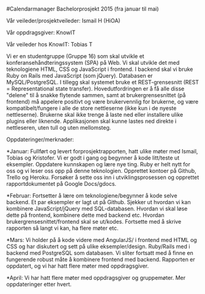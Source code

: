 #Calendarmanager
Bachelorprosjekt 2015 (fra januar til mai)

Vår veileder/prosjektveileder: Ismail H (HiOA) 

Vår oppdragsgiver: KnowIT 

Vår veileder hos KnowIT: Tobias T

Vi er en studentgruppe (Gruppe 16) som skal utvikle et
konferansehåndteringssystem (SPA) på Web. Vi skal utvikle 
det med teknologiene HTML, CSS og JavaScript i frontend.
I backend skal vi bruke Ruby on Rails med JavaScript (som jQuery).
Databasen er MySQL/PostgreSQL. I tillegg skal systemet bruke
et REST-grensesnitt (REST = Representational state transfer).
Hovedutfordringen er å få alle disse "delene" til å snakke 
flytende sammen, samt at brukergrensesnittet (på frontend) må
appelere positivt og være brukervennlig for brukerne, og være 
kompatibelt/fungere i alle de store nettleserne (ikke kun i de 
nyeste nettleserne). Brukerne skal ikke trenge å laste ned 
eller installere ulike plugins eller liknende. Applikasjonen skal 
kunne lastes ned direkte i nettleseren, uten tull og uten mellomsteg.

Oppdateringer/merknader:

*Januar: Fullført og levert forprosjektrapporten, hatt ulike 
møter med Ismail, Tobias og Kristofer. Vi er godt i gang og
begynner å kode litt/teste ut eksempler. Oppdatere kunnskapen
og lære nye ting. Ruby er helt nytt for oss og vi leser oss 
opp på denne teknologien. Opprettet kontoer på Github, Trello
og Heroku. Forsøker å sette oss inn i utviklingsprosessen 
og opprettet rapportdokumentet på Google Docs/gdocs.

*Februar: Fortsetter å lære om teknologiene/begynner å kode
selve backend. Et par eksempler er lagt ut på Github. Sjekker
ut hvordan vi kan kombinere JavaScript/jQuery med SQL-databasen.
Hvordan vi skal løse dette på frontend, kombinere dette med 
backend etc. Hvordan brukergrensesnittet/frontend skal se ut/kodes. 
Fortsette med å skrive rapporten så langt vi kan, ha flere møter etc.

*Mars: Vi holder på å kode videre med AngularJS/ i frontend med 
HTML og CSS og har diskutert og sett på ulike eksempler/design. 
Ruby/Rails med i backend med PostgreSQL som databasen. Vi sliter fortsatt 
med å finne en fungerende robust måte å kombinere frontend med backend.
Rapporten er oppdatert, og vi har hatt flere møter med oppdragsgiver.

*April: Vi har hatt flere møter med oppdragsgiver og gruppemøter.
Mer oppdateringer etter hvert.
